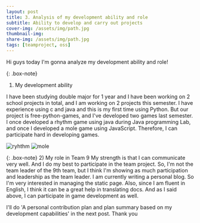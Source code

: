 ```yaml
---
layout: post 
title: 3. Analysis of my development ability and role
subtitle: Ability to develop and carry out projects
cover-img: /assets/img/path.jpg
thumbnail-img: 
share-img: /assets/img/path.jpg
tags: [teamproject, oss]
---
```


Hi guys today I'm gonna analyze my development ability and role!

{: .box-note}
1) My development ability


I have been studying double major for 1 year and I have been working on 2 school projects in total, and I am working on 2 projects this semester.
I have experience using c and java and this is my first time using Python. 
But our project is free-python-games, and I've developed two games last semester.
I once developed a rhythm game using java during Java programming Lab, and once I developed a mole game using JavaScript.
Therefore, I can participate hard in developing games.

![ryhthm](https://user-images.githubusercontent.com/55980214/99899418-9e9e2380-2cec-11eb-831f-bd2cb25ab532.JPG)
![mole](https://user-images.githubusercontent.com/55980214/99899419-9fcf5080-2cec-11eb-99f6-6a599f271e91.JPG)




{: .box-note}
2) My role in Team 9
My strength is that I can communicate very well. And I do my best to participate in the team project.
So, I'm not the team leader of the 9th team, but I think I'm showing as much participation and leadership as the team leader.
I am currently writing a personal blog. So I'm very interested in managing the static page.
Also, since I am fluent in English, I think it can be a great help in translating docs.
And as I said above, I can participate in game development as well.

I'll do 'A personal contribution plan and plan summary based on my development capabilities' in the next post.
Thank you
